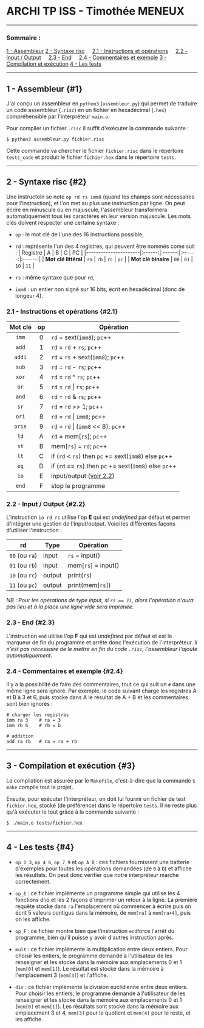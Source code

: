 # ARCHI TP ISS - Timothée MENEUX

---

### Sommaire :
[1 - Assembleur](#1)
[2 - Syntaxe risc](#2)
    [2.1 - Instructions et opérations](#2.1)
    [2.2 - Input / Output](#2.2)
    [2.3 - End](#2.3)
    [2.4 - Commentaires et exemple](#2.4)
[3 - Compilation et exécution](#3)
[4 - Les tests](#4)

---

## 1 - Assembleur {#1}

J'ai conçu un assembleur en `python3` (`assembleur.py`) qui permet de traduire un code assembleur (`.risc`) en un fichier en hexadécimal (`.hex`) compréhensible par l'interpréteur `main.o`.

Pour compiler un fichier `.risc` il suffit d'exécuter la commande suivante :
```
$ python3 assembleur.py fichier.risc
```
Cette commande va chercher le fichier `fichier.risc` dans le répertoire `tests_code` et produit le fichier `fichier.hex` dans le répertoire `tests`.

---

## 2 - Syntaxe risc {#2}

Une instructoin se note ```op rd rs imm8``` (quand les champs sont nécessaires pour l'instruction), et l'on met au plus une instruction par ligne. On peut écrire en minuscule ou en majuscule, l'assembleur transformera automatiquement tous les caractères en leur version majuscule. Les mots clés doivent respecter une certaine syntaxe :

* ```op``` : le mot clé de l'une des 16 instructions possible,

* ```rd``` : représente l'un des 4 registres, qui peuvent être nommés come suit :
    | Registre             | A      | B      | C      | PC     |
    |----------------------|:------:|:------:|:------:|:------:|
    | **Mot clé littéral** | ``ra`` | ``rb`` | ``rc`` | ``pc`` |
    | **Mot clé binaire**  | ``00`` | ``01`` | ``10`` | ``11`` |

* ```rs``` : même syntaxe que pour ```rd```,

* ```imm8``` : un entier non signé sur 16 bits, écrit en hexadécimal (donc de longeur 4).

### 2.1 - Instructions et opérations {#2.1}
| Mot clé  | op | Opération                                               |
|:--------:|:--:|---------------------------------------------------------|
| `imm`    | 0  | `rd` = sext(`imm8`); `pc`++                             |
| `add`    | 1  | `rd` = `rd` + `rs`; `pc`++                              |
| `addi`   | 2  | `rd` = `rs` + sext(`imm8`); `pc`++                      |
| `sub`    | 3  | `rd` = `rd` - `rs`; `pc`++                              |
| `xor`    | 4  | `rd` = `rd` ^ `rs`; `pc`++                              |
| `or`     | 5  | `rd` = `rd` \| `rs`; `pc`++                             |
| `and`    | 6  | `rd` = `rd` & `rs`; `pc`++                              |
| `sr`     | 7  | `rd` = `rd` >> 1; `pc`++                                |
| `ori`    | 8  | `rd` = `rd` \| `imm8`; `pc`++                           |
| `oris`   | 9  | `rd` = `rd` \| (`imm8` << 8); `pc`++                    |
| `ld`     | A  | `rd` = mem[`rs`]; `pc`++                                |
| `st`     | B  | mem[`rs`] = `rd`; `pc`++                                |
| `lt`     | C  | if (`rd` < `rs`) then `pc` += sext(`imm8`) else `pc`++  |
| `eq`     | D  | if (`rd` == `rs`) then `pc` += sext(`imm8`) else `pc`++ |
| `io`     | E  | input/output ([voir 2.2](#2.2))                             |
| `end`    | F  | stop le programme                                       |

### 2.2 - Input / Output {#2.2}

L'instruction `io rd rs` utilise l'op **E** qui est _undefined_ par défaut et permet d'intégrer une gestion de l'input/output. Voici les différentes façons d'utiliser l'instruction :

| rd              | Type   | Opération           |
|-----------------|--------|---------------------|
|  `00` (ou `ra`) | input  | `rs` = input()      |
|  `01` (ou `rb`) | input  | mem[`rs`] = input() |
|  `10` (ou `rc`) | output | print(`rs`)         |
|  `11` (ou `pc`) | output | print(mem[`rs`])    |

_NB : Pour les opérations de type input, si `rs == 11`, alors l'opération n'aura pas lieu et à la place une ligne vide sera imprimée._

### 2.3 - End {#2.3}
L'instruction `end` utilise l'op **F** qui est _undefined_ par défaut et est le marqueur de fin du programme et arrête donc l'exécution de l'interpréteur. _Il n'est pas nécessaire de le mettre en fin du code `.risc`, l'assembleur l'ajoute automatiquement._

### 2.4 - Commentaires et exemple {#2.4}
Il y a la possibilité de faire des commentaires, tout ce qui suit un `#` dans une même ligne sera ignoré. Par exemple, le code suivant charge les registres A et B à 3 et 6, puis stocke dans A le résultat de A + B et les commentaires sont bien ignorés :
```
# charger les registres
imm ra 3    # ra = 3
imm rb 6    # rb = b

# addition
add ra rb   # ra = ra + rb
```

---

## 3 - Compilation et exécution {#3}

La compilation est assurée par le `Makefile`, c'est-à-dire que la commande `$ make` compile tout le projet.

Ensuite, pour exécuter l'interpréteur, on doit lui fournir un fichier de test `fichier.hex`, stocké (de préférence) dans le répertoire `tests`. Il ne reste plus qu'à exécuter le tout grâce à la commande suivante :
```
$ ./main.o tests/fichier.hex
```

---

## 4 - Les tests {#4}

* `op_1_3`, `op_4_6`, `op_7_9` et `op_A_D` :  ces fichiers fournissent une batterie d'exemples pour toutes les opérations demandées (de `0` à `D`) et affiche les résultats. On peut donc vérifier que notre interpréteur marche correctement.

* `op_E` : ce fichier implémente un programme simple qui utilise les 4 fonctions d'io et les 2 façons d'imprimer un retour à la ligne. La première requête stocke dans `ra` l'emplacement où commencer à écrire puis on écrit 5 valeurs contigus dans la mémoire, de `mem[ra]` à `mem[ra+4]`, puis on les affiche.

* `op_F` : ce fichier montre bien que l'instruction `end`force l'arrêt du programme, bien qu'il puisse y avoir d'autres instruction après.

* `mult` : ce fichier implémente la multiplication entre deux entiers. Pour choisir les entiers, le programme demande à l'utilisateur de les renseigner et les stocke dans la mémoire aux emplacements 0 et 1 (`mem[0]` et `mem[1]`). Le résultat est stocké dans la mémoire à l'emplacement 3 (`mem[3]`) et l'affiche.

* `div` : ce fichier implémente la division euclidienne entre deux entiers. Pour choisir les entiers, le programme demande à l'utilisateur de les renseigner et les stocke dans la mémoire aux emplacements 0 et 1 (`mem[0]` et `mem[1]`). Les résultats sont stocké dans la mémoire aux emplacement 3 et 4, `mem[3]` pour le quotient et `mem[4]` pour le reste, et les affiche.
